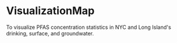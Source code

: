 # VisualizationMap

To visualize PFAS concentration statistics in NYC and Long Island's drinking, surface, and groundwater.
